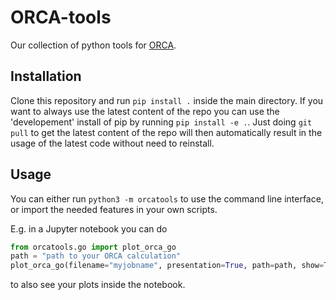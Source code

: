 # ORCA-tools

Our collection of python tools for [ORCA](https://www.kofo.mpg.de/de/forschung/services/orca).

## Installation

Clone this repository and run `pip install .` inside the main directory. If you want to always use the latest content of the repo you can use the 'developement' install of pip by running `pip install -e .`. Just doing `git pull` to get the latest content of the repo will then automatically result in the usage of the latest code without need to reinstall.

## Usage

You can either run `python3 -m orcatools` to use the command line interface, or import the needed features in your own scripts.

E.g. in a Jupyter notebook you can do

```python
from orcatools.go import plot_orca_go
path = "path to your ORCA calculation"
plot_orca_go(filename="myjobname", presentation=True, path=path, show=True)
```

to also see your plots inside the notebook.
